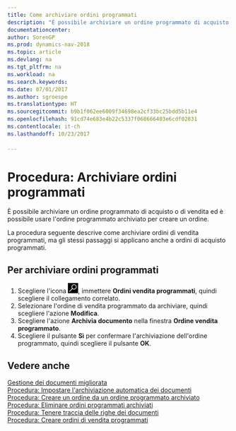 ```yaml
---
title: Come archiviare ordini programmati
description: "È possibile archiviare un ordine programmato di acquisto o di vendita ed è possibile usare l'ordine programmato archiviato per creare un ordine."
documentationcenter: 
author: SorenGP
ms.prod: dynamics-nav-2018
ms.topic: article
ms.devlang: na
ms.tgt_pltfrm: na
ms.workload: na
ms.search.keywords: 
ms.date: 07/01/2017
ms.author: sgroespe
ms.translationtype: HT
ms.sourcegitcommit: b9b1f062ee6009f34698ea2cf33bc25bdd5b11e4
ms.openlocfilehash: 91cd74e683e4b22c5337f068666403e6cdf02831
ms.contentlocale: it-ch
ms.lasthandoff: 10/23/2017

---
```

# <a name="how-to-archive-blanket-orders"></a>Procedura: Archiviare ordini programmati
È possibile archiviare un ordine programmato di acquisto o di vendita ed è possibile usare l'ordine programmato archiviato per creare un ordine.  

La procedura seguente descrive come archiviare ordini di vendita programmati, ma gli stessi passaggi si applicano anche a ordini di acquisto programmati.  

## <a name="to-archive-blanket-orders"></a>Per archiviare ordini programmati  

1.  Scegliere l'icona ![Cerca pagina o report](../../media/ui-search/search_small.png "icona Cerca pagina o report"), immettere **Ordini vendita programmati**, quindi scegliere il collegamento correlato.  
2.  Selezionare l'ordine di vendita programmato da archiviare, quindi scegliere l'azione **Modifica**.  
3.  Scegliere l'azione **Archivia documento** nella finestra **Ordine vendita programmato**.  
4.  Scegliere il pulsante **Sì** per confermare l'archiviazione dell'ordine programmato, quindi scegliere il pulsante **OK**.  

## <a name="see-also"></a>Vedere anche  
 [Gestione dei documenti migliorata](enhanced-document-management.md)   
 [Procedura: Impostare l'archiviazione automatica dei documenti](how-to-set-up-automatic-archiving-of-documents.md)   
 [Procedura: Creare un ordine da un ordine programmato archiviato](how-to-create-an-order-from-an-archived-blanket-order.md)   
 [Procedura: Eliminare ordini programmati archiviati](how-to-delete-archived-blanket-orders.md)   
 [Procedura: Tenere traccia delle righe dei documenti](how-to-track-document-lines.md)   
 [Procedura: Creare ordini di vendita programmati](../../sales-how-to-create-blanket-sales-orders.md)  

